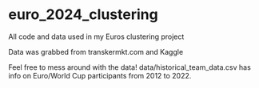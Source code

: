 # euro_2024_clustering
All code and data used in my Euros clustering project

Data was grabbed from transkermkt.com and Kaggle

Feel free to mess around with the data! data/historical_team_data.csv has info on Euro/World Cup participants from 2012 to 2022.
